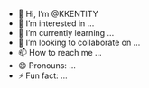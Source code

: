 - 👋 Hi, I’m @KKENTITY
- 👀 I’m interested in ...
- 🌱 I’m currently learning ...
- 💞️ I’m looking to collaborate on ...
- 📫 How to reach me ...
- 😄 Pronouns: ...
- ⚡ Fun fact: ...

<!---
KKENTITY/KKENTITY is a ✨ special ✨ repository because its `README.md` (this file) appears on your GitHub profile.
You can click the Preview link to take a look at your changes.
--->
